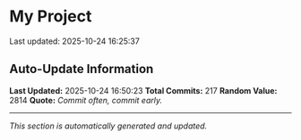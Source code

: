 # My Project


Last updated: 2025-10-24 16:25:37
































































































































































































































































































































































































































































































































































































































## Auto-Update Information

**Last Updated:** 2025-10-24 16:50:23
**Total Commits:** 217
**Random Value:** 2814
**Quote:** _Commit often, commit early._

---
_This section is automatically generated and updated._